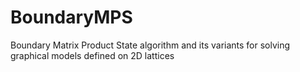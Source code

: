 # BoundaryMPS
Boundary Matrix Product State algorithm and its variants for solving graphical models defined on 2D lattices
